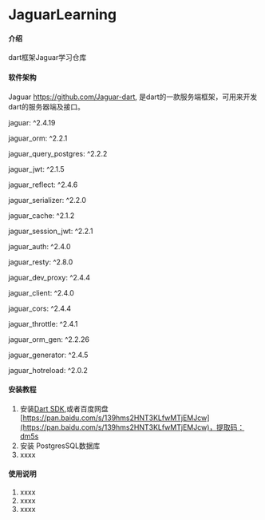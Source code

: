 # JaguarLearning

#### 介绍
dart框架Jaguar学习仓库

#### 软件架构
Jaguar https://github.com/Jaguar-dart, 是dart的一款服务端框架，可用来开发dart的服务器端及接口。

 jaguar: ^2.4.19 
 
 jaguar_orm: ^2.2.1
 
 jaguar_query_postgres: ^2.2.2
 
 jaguar_jwt: ^2.1.5
 
 jaguar_reflect: ^2.4.6
 
 jaguar_serializer: ^2.2.0
 
 jaguar_cache: ^2.1.2
 
 jaguar_session_jwt: ^2.2.1
 
 jaguar_auth: ^2.4.0
 
 jaguar_resty: ^2.8.0
 
 jaguar_dev_proxy: ^2.4.4
 
 jaguar_client: ^2.4.0
 
 jaguar_cors: ^2.4.4
 
 jaguar_throttle: ^2.4.1
 
 jaguar_orm_gen: ^2.2.26
 
 jaguar_generator: ^2.4.5
 
 jaguar_hotreload: ^2.0.2


#### 安装教程

1. 安装[Dart SDK](https://dart.dev/),或者百度网盘[https://pan.baidu.com/s/139hms2HNT3KLfwMTjEMJcw](https://pan.baidu.com/s/139hms2HNT3KLfwMTjEMJcw)，提取码：dm5s
2. 安装 PostgresSQL数据库
3. xxxx

#### 使用说明

1. xxxx
2. xxxx
3. xxxx

